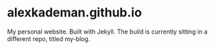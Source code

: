 # alexkademan.github.io
My personal website. Built with Jekyll. The build is currently sitting in a different repo, titled my-blog.
